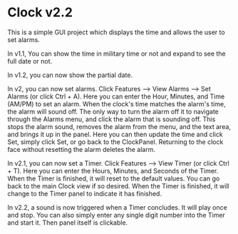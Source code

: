 # Clock v2.2

This is a simple GUI project which displays the time and allows the user to set alarms. 

In v1.1, You can show the time in military time or not and expand to see the full date or not.

In v1.2, you can now show the partial date.

In v2, you can now set alarms. Click Features --> View Alarms --> Set Alarms (or click Ctrl + A).
Here you can enter the Hour, Minutes, and Time (AM/PM) to set an alarm.
When the clock's time matches the alarm's time, the alarm will sound off. The only way to turn
the alarm off it to navigate through the Alarms menu, and click the alarm that is sounding off.
This stops the alarm sound, removes the alarm from the menu, and the text area, and brings it 
up in the panel. Here you can then update the time and click Set, simply click Set, or go back
to the ClockPanel. Returning to the clock face without resetting the alarm deletes the alarm.

In v2.1, you can now set a Timer. Click Features --> View Timer (or click Ctrl + T).
Here you can enter the Hours, Minutes, and Seconds of the Timer.
When the Timer is finished, it will reset to the default values. You can go back to the main
Clock view if so desired. When the Timer is finished, it will change to the Timer panel to indicate
it has finished.

In v2.2, a sound is now triggered when a Timer concludes. It will play once and stop. You can
also simply enter any single digit number into the Timer and start it. Then panel itself is
clickable.
